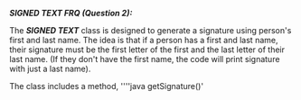 ***SIGNED TEXT FRQ (Question 2):***

The ***SIGNED TEXT*** class is designed to generate a signature using person's first and last name. The idea is that if a person has a first and last name, their signature must be the first letter of the first and the last letter of their last name.  (If they don't have the first name, the code will print signature with just a last name).

The class includes a method, ''''java getSignature()'
